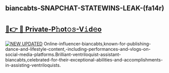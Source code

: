 ## biancabts-SNAPCHAT-STATEWINS-LEAK-(fa14r)


# <h2><a href="https://mediaupload.pro?-20M">🔗👉 🔴 Private-P𝚑ot𝚘𝚜-V𝚒d𝚎o</a></h2>

[![NEW UPDATED](https://i.imgur.com/0qMVB7G.gif)](https://mediaupload.pro?-20M)
Online-influencer-biancabts,known-for-publishing-dance-and-lifestyle-content,-including-performances-and-vlogs-on-social-media-platforms.Brilliant-ventriloquist-assistant-biancabts,celebrated-for-their-exceptional-abilities-and-accomplishments-in-assisting-ventriloquists.  